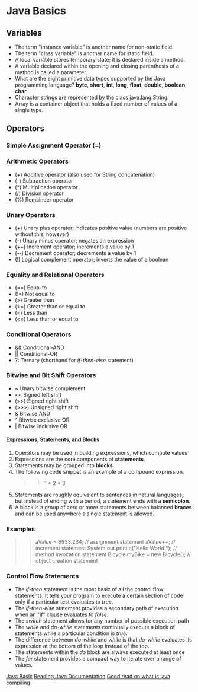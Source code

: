 # Java Basics
## Variables 
- The term "instance variable" is another name for non-static field.
- The term "class variable" is another name for static field.
- A local variable stores temporary state; it is declared inside a method.
- A variable declared within the opening and closing parenthesis of a method is called a parameter.
- What are the eight primitive data types supported by the Java programming language? **byte**, **short**, **int**, **long**, **float**, **double**, **boolean**, **char**
- Character strings are represented by the class java.lang.String.
- Array is a container object that holds a fixed number of values of a single type.

## Operators

### Simple Assignment Operator (=)
### Arithmetic Operators
- (+) Additive operator (also used
for String concatenation)
- (-) Subtraction operator
- (*) Multiplication operator
- (/) Division operator
- (%) Remainder operator

### Unary Operators
- (+) Unary plus operator; indicates
  positive value (numbers are
  positive without this, however)
- (-) Unary minus operator; negates
  an expression
- (++) Increment operator; increments
  a value by 1
- (--) Decrement operator; decrements
  a value by 1
- (!)  Logical complement operator;
  inverts the value of a boolean

### Equality and Relational Operators

- (==)     Equal to
- (!=)     Not equal to
- (>)     Greater than
- (>=)    Greater than or equal to
- (<)       Less than
- (<=)     Less than or equal to

### Conditional Operators
- &&      Conditional-AND
- ||      Conditional-OR
- ?:      Ternary (shorthand for
*if-then-else* statement)

### Bitwise and Bit Shift Operators

- ~       Unary bitwise complement
- <<      Signed left shift
- (>>)      Signed right shift
- (>>>)     Unsigned right shift
- &       Bitwise AND
- ^       Bitwise exclusive OR
- |       Bitwise inclusive OR

#### Expressions, Statements, and Blocks
1. Operators may be used in building expressions, which compute values
2. Expressions are the core components of **statements**.
3. Statements may be grouped into **blocks**.
4. The following code snippet is an example of a compound expression.
   >>1 * 2 * 3
5. Statements are roughly equivalent to sentences in natural languages, but instead of ending with a period, a statement ends with a **semicolon**.
6. A block is a group of zero or more statements between balanced **braces** and can be used anywhere a single statement is allowed.

### Examples 
>> aValue = 8933.234; // assignment statement
>> aValue++; // increment statement
>> System.out.println("Hello World!"); // method invocation statement
>> Bicycle myBike = new Bicycle(); // object creation statement

### Control Flow Statements
- The *if-then* statement is the most basic of all the control flow statements. It tells your program to execute a certain section of code only if a particular test evaluates to *true*.
- The *if-then-else* statement provides a secondary path of execution when an "if" clause evaluates to *false*.
- The *switch* statement allows for any number of possible execution path
- The *while* and *do-while* statements continually execute a block of statements while a particular condition is *true*.
- The difference between *do-while* and *while* is that *do-while* evaluates its expression at the bottom of the loop instead of the top.
- The statements within the *do* block are always executed at least once
- The *for* statement provides a compact way to iterate over a range of values.



[Java Basic](https://docs.oracle.com/javase/tutorial/java/nutsandbolts/index.html)
[Reading Java Documentation](https://www.dummies.com/category/articles/java-33602)
[Good read on what is java compiling](https://www.reddit.com/r/explainlikeimfive/comments/233dq5/eli5_what_does_it_mean_to_compile_code/)
